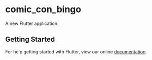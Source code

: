 # comic_con_bingo

A new Flutter application.

## Getting Started

For help getting started with Flutter, view our online
[documentation](https://flutter.io/).
